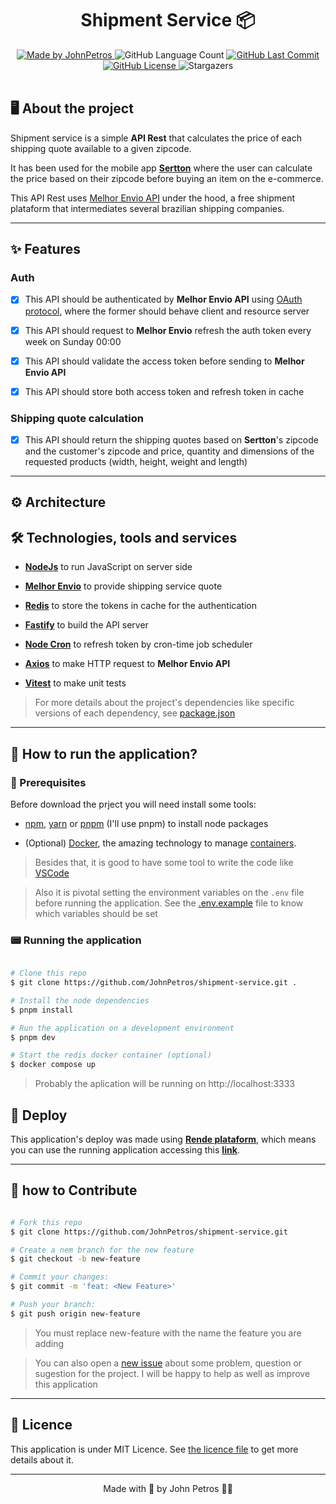 <h1 align="center">
  Shipment Service 📦
</h1>

<div align="center">
   <a href="https://github.com/JohnPetros">
      <img alt="Made by JohnPetros" src="https://img.shields.io/badge/made%20by-JohnPetros-blueviolet">
   </a>
   <img alt="GitHub Language Count" src="https://img.shields.io/github/languages/count/JohnPetros/shipment-service">
   <a href="https://github.com/JohnPetros/shipment-service/commits/main">
      <img alt="GitHub Last Commit" src="https://img.shields.io/github/last-commit/JohnPetros/shipment-service">
   </a>
  </a>
   </a>
   <a href="https://github.com/JohnPetros/shipment-service/blob/main/LICENSE.md">
      <img alt="GitHub License" src="https://img.shields.io/github/license/JohnPetros/shipment-service">
   </a>
    <img alt="Stargazers" src="https://img.shields.io/github/stars/JohnPetros/shipment-service?style=social">
</div>
<br>



## 🖥️ About the project

Shipment service is a simple **API Rest** that calculates the price of each shipping quote available to a given zipcode.

It has been used for the mobile app **[Sertton](https://github.com/JohnPetros/sertton)** where the user can calculate the price based on their zipcode before buying an item on the e-commerce.

This API Rest uses [Melhor Envio API](https://docs.melhorenvio.com.br/reference/introducao-api-melhor-envio) under the hood, a free shipment plataform that intermediates several brazilian shipping companies.

---

## ✨ Features

### Auth

- [x] This API should be authenticated by **Melhor Envio API** using [OAuth protocol](https://jwt.io/), where the former should behave client and resource server
- [x] This API should request to **Melhor Envio** refresh the auth token every week on Sunday 00:00
- [x] This API should validate the access token before sending to **Melhor Envio API**
- [x] This API should store both access token and refresh token in cache


### Shipping quote calculation

- [x] This API should return the shipping quotes based on **Sertton**'s zipcode and the customer's zipcode and price, quantity and dimensions of the requested products (width, height, weight and length)

---

## ⚙️ Architecture

## 🛠️ Technologies, tools and services

- **[NodeJs](https://nodejs.org/en)** to run JavaScript on server side

- **[Melhor Envio](https://melhorenvio.com.br/)** to provide shipping service quote

- **[Redis](https://redis.io/)** to store the tokens in cache for the authentication

- **[Fastify](https://fastify.dev/)** to build the API server

- **[Node Cron](https://github.com/node-cron/node-cron)** to refresh token by cron-time job scheduler

- **[Axios](https://axios-http.com/ptbr/docs/intro)** to make HTTP request to **Melhor Envio API** 

- **[Vitest](https://vitest.dev/)** to make unit tests 


> For more details about the project's dependencies like specific versions of each dependency, see [package.json](https://github.com/JohnPetros/shipment-service/blob/main/package.json)
---

## 🚀 How to run the application?

### 🔧 Prerequisites

Before download the prject you will need install some tools:

- [npm](https://nodejs.org/en), [yarn](https://nodejs.org/en) or [pnpm](https://pnpm.io/pt/) (I'll use pnpm) to install node packages

- (Optional) [Docker](https://www.docker.com/), the amazing technology to manage [containers](https://www.docker.com/resources/what-container/).

> Besides that, it is good to have some tool to write the code like [VSCode](https://code.visualstudio.com/)

> Also it is pivotal setting the environment variables on the `.env` file before running the application. See the [.env.example](https://github.com/JohnPetros/shipment-service/blob/main/.env.example) file to know which variables should be set

### 📟 Running the application

```bash

# Clone this repo
$ git clone https://github.com/JohnPetros/shipment-service.git .

# Install the node dependencies
$ pnpm install

# Run the application on a development environment
$ pnpm dev

# Start the redis docker container (optional)
$ docker compose up

```

> Probably the aplication will be running on http://localhost:3333

## 🚚 Deploy

This application's deploy was made using **[Rende plataform](https://www.render.com/)**, which means you can use the running application accessing this **[link](https://shipment-service.onrender.com)**.

---

## 🤝 how to Contribute

```bash

# Fork this repo
$ git clone https://github.com/JohnPetros/shipment-service.git

# Create a nem branch for the new feature
$ git checkout -b new-feature

# Commit your changes:
$ git commit -m 'feat: <New Feature>'

# Push your branch:
$ git push origin new-feature

```

> You must replace new-feature with the name the feature you are adding

> You can also open a [new issue](https://github.com/JohnPetros/shipment-service/issues) about some problem, question or sugestion for the project. I will be happy to help as well as improve this application

---

## 📝 Licence

This application is under MIT Licence. See [the licence file](https://github.com/JohnPetros/shipment-service/blob/main/license) to get more details about it.

---

<p align="center">
  Made with 💜 by John Petros 👋🏻
</p>
